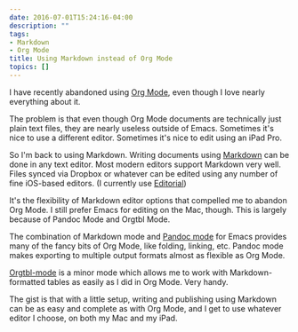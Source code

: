 ```yaml
---
date: 2016-07-01T15:24:16-04:00
description: ""
tags:
- Markdown
- Org Mode
title: Using Markdown instead of Org Mode
topics: []
---
```


I have recently abandoned using [Org Mode](http://orgmode.org), even though I
love nearly everything about it.

The problem is that even though Org Mode documents are technically just plain
text files, they are nearly useless outside of Emacs. Sometimes it's nice to use
a different editor. Sometimes it's nice to edit using an iPad Pro.

So I'm back to using Markdown. Writing documents using
[Markdown](http://daringfireball.net/projects/markdown/) can be done in any text
editor. Most modern editors support Markdown very well. Files synced via Dropbox
or whatever can be edited using any number of fine iOS-based editors. (I
currently use [Editorial](http://omz-software.com/editorial/))

It's the flexibility of Markdown editor options that compelled me to abandon Org
Mode. I still prefer Emacs for editing on the Mac, though. This is largely
because of Pandoc Mode and Orgtbl Mode.

The combination of Markdown mode and
[Pandoc mode](http://joostkremers.github.io/pandoc-mode/) for Emacs provides
many of the fancy bits of Org Mode, like folding, linking, etc. Pandoc
mode makes exporting to multiple output formats almost as flexible as Org Mode.

[Orgtbl-mode](http://orgmode.org/manual/Orgtbl-mode.html) is a minor mode which
allows me to work with Markdown-formatted tables as easily as I did in Org Mode.
Very handy.

The gist is that with a little setup, writing and publishing using Markdown can
be as easy and complete as with Org Mode, and I get to use whatever editor I
choose, on both my Mac and my iPad.




